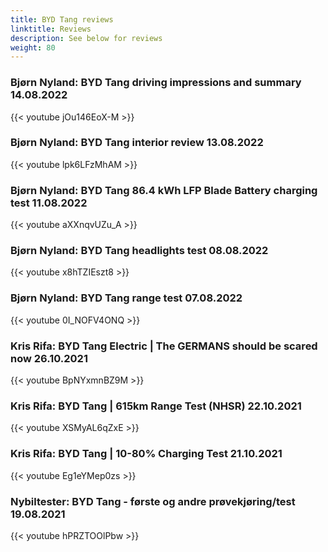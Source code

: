```yaml
---
title: BYD Tang reviews
linktitle: Reviews
description: See below for reviews
weight: 80
---
```

### Bjørn Nyland: BYD Tang driving impressions and summary 14.08.2022

{{< youtube jOu146EoX-M >}}
### Bjørn Nyland: BYD Tang interior review 13.08.2022

{{< youtube lpk6LFzMhAM >}}
### Bjørn Nyland: BYD Tang 86.4 kWh LFP Blade Battery charging test 11.08.2022

{{< youtube aXXnqvUZu_A >}}
### Bjørn Nyland: BYD Tang headlights test 08.08.2022

{{< youtube x8hTZIEszt8 >}}
### Bjørn Nyland: BYD Tang range test 07.08.2022

{{< youtube 0I_NOFV4ONQ >}}
### Kris Rifa: BYD Tang Electric | The GERMANS should be scared now 26.10.2021

{{< youtube BpNYxmnBZ9M >}}
### Kris Rifa: BYD Tang | 615km Range Test (NHSR) 22.10.2021

{{< youtube XSMyAL6qZxE >}}
### Kris Rifa: BYD Tang | 10-80% Charging Test 21.10.2021

{{< youtube Eg1eYMep0zs >}}
### Nybiltester: BYD Tang - første og andre prøvekjøring/test 19.08.2021

{{< youtube hPRZTOOlPbw >}}
